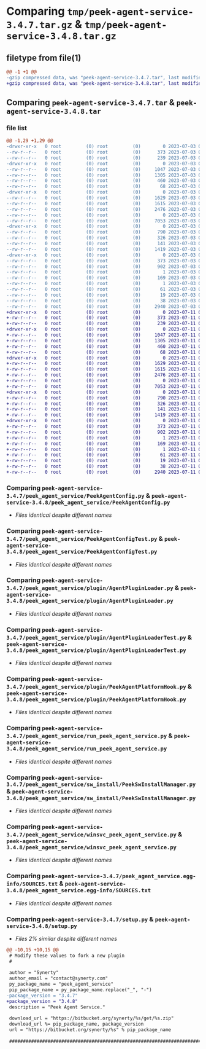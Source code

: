 # Comparing `tmp/peek-agent-service-3.4.7.tar.gz` & `tmp/peek-agent-service-3.4.8.tar.gz`

## filetype from file(1)

```diff
@@ -1 +1 @@
-gzip compressed data, was "peek-agent-service-3.4.7.tar", last modified: Mon Jul  3 08:32:50 2023, max compression
+gzip compressed data, was "peek-agent-service-3.4.8.tar", last modified: Tue Jul 11 02:51:55 2023, max compression
```

## Comparing `peek-agent-service-3.4.7.tar` & `peek-agent-service-3.4.8.tar`

### file list

```diff
@@ -1,29 +1,29 @@
-drwxr-xr-x   0 root         (0) root         (0)        0 2023-07-03 08:32:50.508086 peek-agent-service-3.4.7/
--rw-r--r--   0 root         (0) root         (0)      373 2023-07-03 08:32:50.508086 peek-agent-service-3.4.7/PKG-INFO
--rw-r--r--   0 root         (0) root         (0)      239 2023-07-03 08:32:05.000000 peek-agent-service-3.4.7/README.rst
-drwxr-xr-x   0 root         (0) root         (0)        0 2023-07-03 08:32:50.507085 peek-agent-service-3.4.7/peek_agent_service/
--rw-r--r--   0 root         (0) root         (0)     1047 2023-07-03 08:32:05.000000 peek-agent-service-3.4.7/peek_agent_service/PeekAgentConfig.py
--rw-r--r--   0 root         (0) root         (0)     1305 2023-07-03 08:32:05.000000 peek-agent-service-3.4.7/peek_agent_service/PeekAgentConfigTest.py
--rw-r--r--   0 root         (0) root         (0)      460 2023-07-03 08:32:05.000000 peek-agent-service-3.4.7/peek_agent_service/PlatformDependencyTest.py
--rw-r--r--   0 root         (0) root         (0)       68 2023-07-03 08:32:50.000000 peek-agent-service-3.4.7/peek_agent_service/__init__.py
-drwxr-xr-x   0 root         (0) root         (0)        0 2023-07-03 08:32:50.507085 peek-agent-service-3.4.7/peek_agent_service/plugin/
--rw-r--r--   0 root         (0) root         (0)     1629 2023-07-03 08:32:05.000000 peek-agent-service-3.4.7/peek_agent_service/plugin/AgentPluginLoader.py
--rw-r--r--   0 root         (0) root         (0)     1615 2023-07-03 08:32:05.000000 peek-agent-service-3.4.7/peek_agent_service/plugin/AgentPluginLoaderTest.py
--rw-r--r--   0 root         (0) root         (0)     2476 2023-07-03 08:32:05.000000 peek-agent-service-3.4.7/peek_agent_service/plugin/PeekAgentPlatformHook.py
--rw-r--r--   0 root         (0) root         (0)        0 2023-07-03 08:32:05.000000 peek-agent-service-3.4.7/peek_agent_service/plugin/__init__.py
--rw-r--r--   0 root         (0) root         (0)     7053 2023-07-03 08:32:05.000000 peek-agent-service-3.4.7/peek_agent_service/run_peek_agent_service.py
-drwxr-xr-x   0 root         (0) root         (0)        0 2023-07-03 08:32:50.508086 peek-agent-service-3.4.7/peek_agent_service/sw_install/
--rw-r--r--   0 root         (0) root         (0)      790 2023-07-03 08:32:05.000000 peek-agent-service-3.4.7/peek_agent_service/sw_install/PeekSwInstallManager.py
--rw-r--r--   0 root         (0) root         (0)      326 2023-07-03 08:32:05.000000 peek-agent-service-3.4.7/peek_agent_service/sw_install/PluginSwInstallManager.py
--rw-r--r--   0 root         (0) root         (0)      141 2023-07-03 08:32:05.000000 peek-agent-service-3.4.7/peek_agent_service/sw_install/__init__.py
--rw-r--r--   0 root         (0) root         (0)     1419 2023-07-03 08:32:05.000000 peek-agent-service-3.4.7/peek_agent_service/winsvc_peek_agent_service.py
-drwxr-xr-x   0 root         (0) root         (0)        0 2023-07-03 08:32:50.507085 peek-agent-service-3.4.7/peek_agent_service.egg-info/
--rw-r--r--   0 root         (0) root         (0)      373 2023-07-03 08:32:50.000000 peek-agent-service-3.4.7/peek_agent_service.egg-info/PKG-INFO
--rw-r--r--   0 root         (0) root         (0)      902 2023-07-03 08:32:50.000000 peek-agent-service-3.4.7/peek_agent_service.egg-info/SOURCES.txt
--rw-r--r--   0 root         (0) root         (0)        1 2023-07-03 08:32:50.000000 peek-agent-service-3.4.7/peek_agent_service.egg-info/dependency_links.txt
--rw-r--r--   0 root         (0) root         (0)      169 2023-07-03 08:32:50.000000 peek-agent-service-3.4.7/peek_agent_service.egg-info/entry_points.txt
--rw-r--r--   0 root         (0) root         (0)        1 2023-07-03 08:32:50.000000 peek-agent-service-3.4.7/peek_agent_service.egg-info/not-zip-safe
--rw-r--r--   0 root         (0) root         (0)       61 2023-07-03 08:32:50.000000 peek-agent-service-3.4.7/peek_agent_service.egg-info/requires.txt
--rw-r--r--   0 root         (0) root         (0)       19 2023-07-03 08:32:50.000000 peek-agent-service-3.4.7/peek_agent_service.egg-info/top_level.txt
--rw-r--r--   0 root         (0) root         (0)       38 2023-07-03 08:32:50.508086 peek-agent-service-3.4.7/setup.cfg
--rw-r--r--   0 root         (0) root         (0)     2940 2023-07-03 08:32:50.000000 peek-agent-service-3.4.7/setup.py
+drwxr-xr-x   0 root         (0) root         (0)        0 2023-07-11 02:51:55.679118 peek-agent-service-3.4.8/
+-rw-r--r--   0 root         (0) root         (0)      373 2023-07-11 02:51:55.679118 peek-agent-service-3.4.8/PKG-INFO
+-rw-r--r--   0 root         (0) root         (0)      239 2023-07-11 02:51:10.000000 peek-agent-service-3.4.8/README.rst
+drwxr-xr-x   0 root         (0) root         (0)        0 2023-07-11 02:51:55.678118 peek-agent-service-3.4.8/peek_agent_service/
+-rw-r--r--   0 root         (0) root         (0)     1047 2023-07-11 02:51:10.000000 peek-agent-service-3.4.8/peek_agent_service/PeekAgentConfig.py
+-rw-r--r--   0 root         (0) root         (0)     1305 2023-07-11 02:51:10.000000 peek-agent-service-3.4.8/peek_agent_service/PeekAgentConfigTest.py
+-rw-r--r--   0 root         (0) root         (0)      460 2023-07-11 02:51:10.000000 peek-agent-service-3.4.8/peek_agent_service/PlatformDependencyTest.py
+-rw-r--r--   0 root         (0) root         (0)       68 2023-07-11 02:51:55.000000 peek-agent-service-3.4.8/peek_agent_service/__init__.py
+drwxr-xr-x   0 root         (0) root         (0)        0 2023-07-11 02:51:55.678118 peek-agent-service-3.4.8/peek_agent_service/plugin/
+-rw-r--r--   0 root         (0) root         (0)     1629 2023-07-11 02:51:10.000000 peek-agent-service-3.4.8/peek_agent_service/plugin/AgentPluginLoader.py
+-rw-r--r--   0 root         (0) root         (0)     1615 2023-07-11 02:51:10.000000 peek-agent-service-3.4.8/peek_agent_service/plugin/AgentPluginLoaderTest.py
+-rw-r--r--   0 root         (0) root         (0)     2476 2023-07-11 02:51:10.000000 peek-agent-service-3.4.8/peek_agent_service/plugin/PeekAgentPlatformHook.py
+-rw-r--r--   0 root         (0) root         (0)        0 2023-07-11 02:51:10.000000 peek-agent-service-3.4.8/peek_agent_service/plugin/__init__.py
+-rw-r--r--   0 root         (0) root         (0)     7053 2023-07-11 02:51:10.000000 peek-agent-service-3.4.8/peek_agent_service/run_peek_agent_service.py
+drwxr-xr-x   0 root         (0) root         (0)        0 2023-07-11 02:51:55.678118 peek-agent-service-3.4.8/peek_agent_service/sw_install/
+-rw-r--r--   0 root         (0) root         (0)      790 2023-07-11 02:51:10.000000 peek-agent-service-3.4.8/peek_agent_service/sw_install/PeekSwInstallManager.py
+-rw-r--r--   0 root         (0) root         (0)      326 2023-07-11 02:51:10.000000 peek-agent-service-3.4.8/peek_agent_service/sw_install/PluginSwInstallManager.py
+-rw-r--r--   0 root         (0) root         (0)      141 2023-07-11 02:51:10.000000 peek-agent-service-3.4.8/peek_agent_service/sw_install/__init__.py
+-rw-r--r--   0 root         (0) root         (0)     1419 2023-07-11 02:51:10.000000 peek-agent-service-3.4.8/peek_agent_service/winsvc_peek_agent_service.py
+drwxr-xr-x   0 root         (0) root         (0)        0 2023-07-11 02:51:55.678118 peek-agent-service-3.4.8/peek_agent_service.egg-info/
+-rw-r--r--   0 root         (0) root         (0)      373 2023-07-11 02:51:55.000000 peek-agent-service-3.4.8/peek_agent_service.egg-info/PKG-INFO
+-rw-r--r--   0 root         (0) root         (0)      902 2023-07-11 02:51:55.000000 peek-agent-service-3.4.8/peek_agent_service.egg-info/SOURCES.txt
+-rw-r--r--   0 root         (0) root         (0)        1 2023-07-11 02:51:55.000000 peek-agent-service-3.4.8/peek_agent_service.egg-info/dependency_links.txt
+-rw-r--r--   0 root         (0) root         (0)      169 2023-07-11 02:51:55.000000 peek-agent-service-3.4.8/peek_agent_service.egg-info/entry_points.txt
+-rw-r--r--   0 root         (0) root         (0)        1 2023-07-11 02:51:55.000000 peek-agent-service-3.4.8/peek_agent_service.egg-info/not-zip-safe
+-rw-r--r--   0 root         (0) root         (0)       61 2023-07-11 02:51:55.000000 peek-agent-service-3.4.8/peek_agent_service.egg-info/requires.txt
+-rw-r--r--   0 root         (0) root         (0)       19 2023-07-11 02:51:55.000000 peek-agent-service-3.4.8/peek_agent_service.egg-info/top_level.txt
+-rw-r--r--   0 root         (0) root         (0)       38 2023-07-11 02:51:55.679118 peek-agent-service-3.4.8/setup.cfg
+-rw-r--r--   0 root         (0) root         (0)     2940 2023-07-11 02:51:55.000000 peek-agent-service-3.4.8/setup.py
```

### Comparing `peek-agent-service-3.4.7/peek_agent_service/PeekAgentConfig.py` & `peek-agent-service-3.4.8/peek_agent_service/PeekAgentConfig.py`

 * *Files identical despite different names*

### Comparing `peek-agent-service-3.4.7/peek_agent_service/PeekAgentConfigTest.py` & `peek-agent-service-3.4.8/peek_agent_service/PeekAgentConfigTest.py`

 * *Files identical despite different names*

### Comparing `peek-agent-service-3.4.7/peek_agent_service/plugin/AgentPluginLoader.py` & `peek-agent-service-3.4.8/peek_agent_service/plugin/AgentPluginLoader.py`

 * *Files identical despite different names*

### Comparing `peek-agent-service-3.4.7/peek_agent_service/plugin/AgentPluginLoaderTest.py` & `peek-agent-service-3.4.8/peek_agent_service/plugin/AgentPluginLoaderTest.py`

 * *Files identical despite different names*

### Comparing `peek-agent-service-3.4.7/peek_agent_service/plugin/PeekAgentPlatformHook.py` & `peek-agent-service-3.4.8/peek_agent_service/plugin/PeekAgentPlatformHook.py`

 * *Files identical despite different names*

### Comparing `peek-agent-service-3.4.7/peek_agent_service/run_peek_agent_service.py` & `peek-agent-service-3.4.8/peek_agent_service/run_peek_agent_service.py`

 * *Files identical despite different names*

### Comparing `peek-agent-service-3.4.7/peek_agent_service/sw_install/PeekSwInstallManager.py` & `peek-agent-service-3.4.8/peek_agent_service/sw_install/PeekSwInstallManager.py`

 * *Files identical despite different names*

### Comparing `peek-agent-service-3.4.7/peek_agent_service/winsvc_peek_agent_service.py` & `peek-agent-service-3.4.8/peek_agent_service/winsvc_peek_agent_service.py`

 * *Files identical despite different names*

### Comparing `peek-agent-service-3.4.7/peek_agent_service.egg-info/SOURCES.txt` & `peek-agent-service-3.4.8/peek_agent_service.egg-info/SOURCES.txt`

 * *Files identical despite different names*

### Comparing `peek-agent-service-3.4.7/setup.py` & `peek-agent-service-3.4.8/setup.py`

 * *Files 2% similar despite different names*

```diff
@@ -10,15 +10,15 @@
 # Modify these values to fork a new plugin
 #
 
 author = "Synerty"
 author_email = "contact@synerty.com"
 py_package_name = "peek_agent_service"
 pip_package_name = py_package_name.replace("_", "-")
-package_version = "3.4.7"
+package_version = "3.4.8"
 description = "Peek Agent Service."
 
 download_url = "https://bitbucket.org/synerty/%s/get/%s.zip"
 download_url %= pip_package_name, package_version
 url = "https://bitbucket.org/synerty/%s" % pip_package_name
 
 ###############################################################################
```

